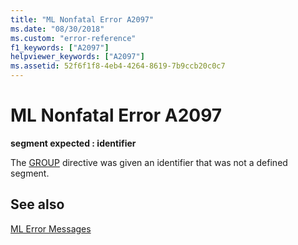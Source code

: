 ```yaml
---
title: "ML Nonfatal Error A2097"
ms.date: "08/30/2018"
ms.custom: "error-reference"
f1_keywords: ["A2097"]
helpviewer_keywords: ["A2097"]
ms.assetid: 52f6f1f8-4eb4-4264-8619-7b9ccb20c0c7
---
```

# ML Nonfatal Error A2097

**segment expected : identifier**

The [GROUP](../../assembler/masm/group.md) directive was given an identifier that was not a defined segment.

## See also

[ML Error Messages](../../assembler/masm/ml-error-messages.md)<br/>